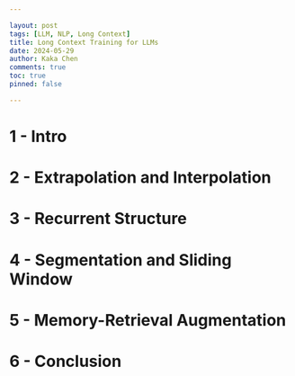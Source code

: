 ```yaml
---

layout: post
tags: [LLM, NLP, Long Context]
title: Long Context Training for LLMs
date: 2024-05-29
author: Kaka Chen
comments: true
toc: true
pinned: false

---
```


# 1 - Intro

# 2 - Extrapolation and Interpolation

# 3 - Recurrent Structure

# 4 - Segmentation and Sliding Window

# 5 - Memory-Retrieval Augmentation

# 6 - Conclusion